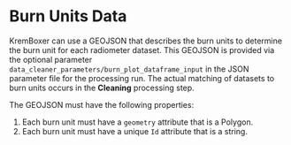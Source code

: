 # Burn Units Data
KremBoxer can use a GEOJSON that describes the burn units to determine the burn unit for each radiometer dataset.
This GEOJSON is provided via the optional parameter `data_cleaner_parameters/burn_plot_dataframe_input` in the JSON parameter file for the processing run.
The actual matching of datasets to burn units occurs in the **Cleaning** processing step.

The GEOJSON must have the following properties:
1. Each burn unit must have a `geometry` attribute that is a Polygon.
2. Each burn unit must have a unique `Id` attribute that is a string.
